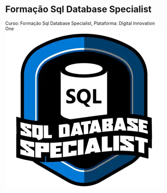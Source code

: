 # Formação Sql Database Specialist
Curso: Formação Sql Database Specialist, Plataforma: Digital Innovation One
![imagem](/Imagens/Logo-Sql-Especialist.webp)
